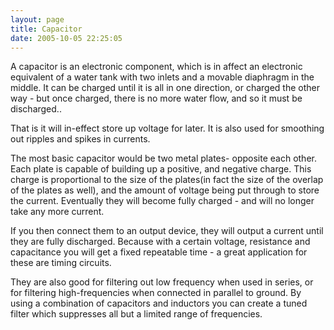 ```yaml
---
layout: page
title: Capacitor
date: 2005-10-05 22:25:05
---
```

A capacitor is an electronic component, which is in affect an electronic equivalent of a water tank with two inlets and a movable diaphragm in the middle. It can be charged until it is all in one direction, or charged the other way - but once charged, there is no more water flow, and so it must be discharged..

That is it will in-effect store up voltage for later. It is also used for smoothing out ripples and spikes in currents.

The most basic capacitor would be two metal plates- opposite each other.  Each plate is capable of building up a positive, and negative charge.  This charge is proportional to the size of the plates(in fact the size of the overlap of the plates as well), and the amount of voltage being put through to store the current.  Eventually they will become fully charged - and will no longer take any more current.

If you then connect them to an output device, they will output a current until they are fully discharged.  Because with a certain voltage, resistance and capacitance you will get a fixed repeatable time - a great application for these are timing circuits.

They are also good for filtering out low frequency when used in series, or for filtering high-frequencies when connected in parallel to ground. By using a combination of capacitors and inductors you can create a tuned filter which suppresses all but a limited range of frequencies.
